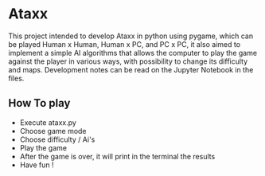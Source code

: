 # Ataxx

This project intended to develop Ataxx in python using pygame, which can be played Human x Human, Human x PC, and PC x PC, it also aimed to implement a simple AI algorithms that allows the computer to play the game against the player in various ways, with possibility to change its difficulty and maps.
Development notes can be read on the Jupyter Notebook in the files.

## How To play ##

  - Execute ataxx.py
  - Choose game mode
  - Choose difficulty / Ai's
  - Play the game
  - After the game is over, it will print in the terminal the results
  - Have fun !
